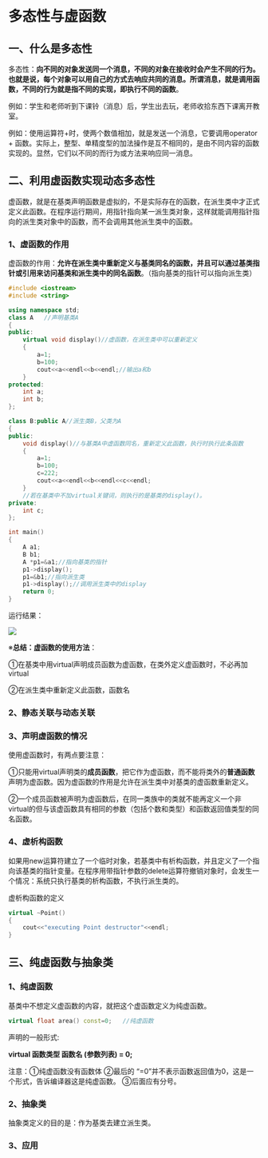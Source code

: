 # 多态性与虚函数

## 一、什么是多态性

多态性：**向不同的对象发送同一个消息，不同的对象在接收时会产生不同的行为。也就是说，每个对象可以用自己的方式去响应共同的消息。所谓消息，就是调用函数，不同的行为就是指不同的实现，即执行不同的函数**。

例如：学生和老师听到下课铃（消息）后，学生出去玩，老师收拾东西下课离开教室。

例如：使用运算符+时，使两个数值相加，就是发送一个消息，它要调用operator + 函数。实际上，整型、单精度型的加法操作是互不相同的，是由不同内容的函数实现的。显然，它们以不同的而行为或方法来响应同一消息。

## 二、利用虚函数实现动态多态性

虚函数，就是在基类声明函数是虚拟的，不是实际存在的函数，在派生类中才正式定义此函数。在程序运行期间，用指针指向某一派生类对象，这样就能调用指针指向的派生类对象中的函数，而不会调用其他派生类中的函数。

### 1、虚函数的作用

虚函数的作用：**允许在派生类中重新定义与基类同名的函数，并且可以通过基类指针或引用来访问基类和派生类中的同名函数**。（指向基类的指针可以指向派生类）

```c++
#include <iostream>
#include <string>

using namespace std;
class A   //声明基类A
{
public:
	virtual void display()//虚函数，在派生类中可以重新定义
    {
        a=1;
        b=100;
        cout<<a<<endl<<b<<endl;//输出a和b
    }
protected:
    int a;
    int b;
};

class B:public A//派生类B，父类为A
{
public:
	void display()//与基类A中虚函数同名，重新定义此函数，执行时执行此条函数
	{
	    a=1;
	    b=100;
		c=222;
		cout<<a<<endl<<b<<endl<<c<<endl;
	}
    //若在基类中不加virtual关键词，则执行的是基类的display()。
private:
	int c;
};

int main()
{
    A a1;
    B b1;
    A *p1=&a1;//指向基类的指针
    p1->display();
    p1=&b1;//指向派生类
    p1->display();//调用派生类中的display
    return 0;
}
```

运行结果：

![](E:\顾子涵专用文件夹\学习\C++学习\笔记\image\1.png)

※**总结：虚函数的使用方法**：

①在基类中用virtual声明成员函数为虚函数，在类外定义虚函数时，不必再加virtual

②在派生类中重新定义此函数，函数名

### 2、静态关联与动态关联

### 3、声明虚函数的情况

使用虚函数时，有两点要注意：

①只能用virtual声明类的**成员函数**，把它作为虚函数，而不能将类外的**普通函数**声明为虚函数。因为虚函数的作用是允许在派生类中对基类的虚函数重新定义。

②一个成员函数被声明为虚函数后，在同一类族中的类就不能再定义一个非virtual的但与该虚函数具有相同的参数（包括个数和类型）和函数返回值类型的同名函数。

### 4、虚析构函数

如果用new运算符建立了一个临时对象，若基类中有析构函数，并且定义了一个指向该基类的指针变量。在程序用带指针参数的delete运算符撤销对象时，会发生一个情况：系统只执行基类的析构函数，不执行派生类的。

虚析构函数的定义

```c++
virtual ~Point()
{
    cout<<"executing Point destructor"<<endl;
}
```



## 三、纯虚函数与抽象类

### 1、纯虚函数

基类中不想定义虚函数的内容，就把这个虚函数定义为纯虚函数。

```c++
virtual float area() const=0;   //纯虚函数
```

声明的一般形式:

**virtual 函数类型 函数名 (参数列表) = 0;**

注意：①纯虚函数没有函数体   ②最后的 “=0”并不表示函数返回值为0，这是一个形式，告诉编译器这是纯虚函数。  ③后面应有分号。

### 2、抽象类

抽象类定义的目的是：作为基类去建立派生类。

### 3、应用

